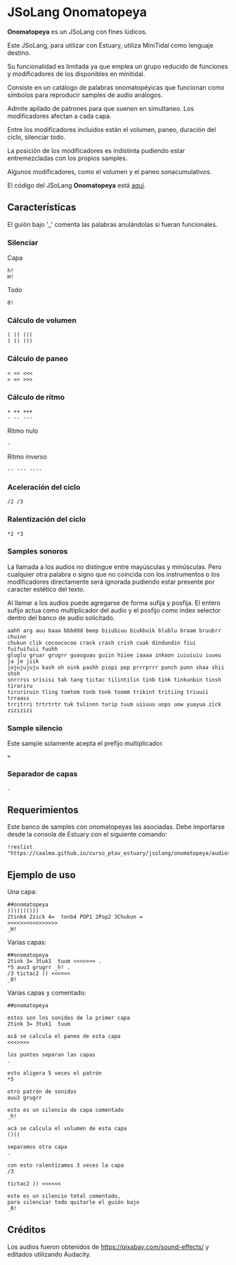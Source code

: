 # JSoLang Onomatopeya


**Onomatopeya** es un JSoLang con fines lúdicos.

Este JSoLang, para utilizar con Estuary, utiliza MiniTidal como lenguaje destino.

Su funcionalidad es limitada ya que emplea un grupo reducido de funciones y modificadores de los disponibles en minitidal.

Consiste en un catálogo de palabras onomatopéyicas que funcionan como símbolos para reproducir samples de audio análogos.

Admite apilado de patrones para que suenen en simultaneo. Los modificadores afectan a cada capa.

Entre los modificadores incluidos están el volumen, paneo, duración del ciclo, silenciar todo.

La posición de los modificadores es indistinta pudiendo estar entremezcladas con los propios samples.

Algunos modificadores, como el volumen y el paneo sonacumulativos.

El código del JSoLang **Onomatopeya** está [aquí](./onomatopeya.peg).


## Características

El guión bajo '_' comenta las palabras anulándolas si fueran funcionales.

### Silenciar

Capa

	h!
	H!

Todo

	0!

### Cálculo de volumen

	( (( (((
	) )) )))

### Cálculo de paneo

	< << <<<
	> >> >>>

### Cálculo de ritmo

	+ ++ +++
	- -- ---

Ritmo nulo

	-

Ritmo inverso

	-- --- ----

### Aceleración del ciclo

	/2 /3

### Ralentización del ciclo

	*2 *3

### Samples sonoros

La llamada a los audios no distingue entre mayúsculas y minúsculas.
Pero cualquier otra palabra o signo que no coincida con los instrumentos o los modificadores directamente será ignorada pudiendo estar presente por caracter estético del texto.

Al llamar a los audios puede agregarse de forma sufija y posfija. El entero sufijo actua como multiplicador del audio y el posfijo como index selector dentro del banco de audio solicitado.

	aahh arg auu baaa bbbddd beep biiubiuu biukbuik blublu braam bruubrr chuinn
	chukun clik cocoococoo crack crash crish cuak dindundin fiui fuifuifuii fuuhh
	gluglu gruar grugrr guauguau guiin hiiee iaaaa inkoon iuiuiuiu iuueu ja je jiik
	jojujujuju kash oh oink pashh piopi pop prrrprrr punch punn shaa shii shsh
	snrrrss srisisi tak tang tictac tilintilin tinb tink tinkunbin tinsh tirariru
	tiruriruin tling tomtom tonb tonk toomm trikint tritiing triuuii trraass
	trritrri trtrtrtr tuk tulinnn turip tuum uiiuuu uops uow yuayua zick zizizizi

### Sample silencio

Este sample solamente acepta el prefijo multiplicador.

	=

### Separador de capas

	.



## Requerimientos

Este banco de samples con onomatopeyas las asociadas. Debe importarse desde la consola de Estuary con el siguiente comando:

	!reslist "https://caalma.github.io/curso_ptav_estuary/jsolang/onomatopeya/audios/samples.json"



## Ejemplo de uso

Una capa:

	##onomatopeya
	)))(((()))
	2tink4 2zick 4=  tonb4 POP1 2Pop2 3Chukun =
	><<<>><<<<>>>>>>
	_H!

Varias capas:

	##onomatopeya
	2tink 3= 3tuk1  tuum <<<>>>> .
	*5 auu3 grugrr _h! .
	/3 tictac2 )) <<<<<<
	_0!

Varias capas y comentado:

	##onomatopeya

	estos son los sonidos de la primer capa
	2tink 3= 3tuk1  tuum

	acá se calcula el paneo de esta capa
	<<<>>>>

	los puntos separan las capas
	.

	esto aligera 5 veces el patrón
	*5

	otro patrón de sonidos
	auu3 grugrr

	esto es un silencio de capa comentado
	_h!

	acá se calcula el volumen de esta capa
	()((

	separamos otra capa
	.

	con esto ralentizamos 3 veces la capa
	/3

	tictac2 )) <<<<<<

	este es un silencio total comentado,
	para silenciar todo quitarle el guión bajo
	_0!


## Créditos
Los audios fueron obtenidos de https://pixabay.com/sound-effects/ y editados utilizando Audacity.
